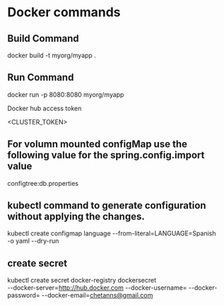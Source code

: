 # Docker commands

## Build Command

docker build -t myorg/myapp .

## Run Command

docker run -p 8080:8080 myorg/myapp

Docker hub access token

<CLUSTER_TOKEN>

## For volumn mounted configMap use the following value for the spring.config.import value

configtree:db.properties

## kubectl command to generate configuration without applying the changes.

kubectl create configmap language --from-literal=LANGUAGE=Spanish \
-o yaml --dry-run

##  create secret

kubectl create secret docker-registry dockersecret \
--docker-server=http://hub.docker.com --docker-username=<username> --docker-password=<password> --docker-email=chetanns@gmail.com